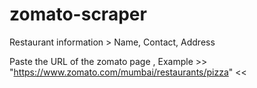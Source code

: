 # zomato-scraper
Restaurant information > Name, Contact, Address

Paste the URL of the zomato page , Example >> "https://www.zomato.com/mumbai/restaurants/pizza" <<
